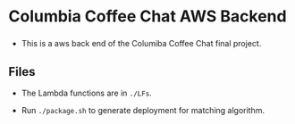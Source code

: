 # Columbia Coffee Chat AWS Backend
### 



* This is a aws back end of the Columiba Coffee Chat final project.


## Files

* The Lambda functions are in ```./LFs```.

* Run ```./package.sh``` to generate deployment for matching algorithm.
